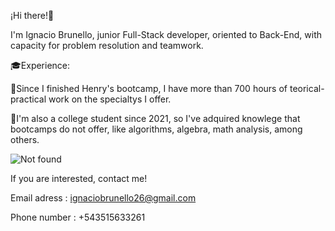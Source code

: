 ¡Hi there!👋

I'm Ignacio Brunello, junior Full-Stack developer, oriented to Back-End, with capacity for problem resolution and teamwork.

🎓Experience:

🔹Since I finished Henry's bootcamp, I have more than 700 hours of teorical-practical work on the specialtys I offer.

🔹I'm also a college student since 2021, so I've adquired knowlege that bootcamps do not offer, like algorithms, algebra, math analysis, among others.

<img src="https://res.cloudinary.com/practicaldev/image/fetch/s--BxQ7CA2Z--/c_imagga_scale,f_auto,fl_progressive,h_420,q_auto,w_1000/https://dev-to-uploads.s3.amazonaws.com/i/grki97glctbmjydzqejw.png" alt="Not found" style="display: inline-block; margin: 0 auto; max-width: 300px"/>

If you are interested, contact me!

Email adress : ignaciobrunello26@gmail.com

Phone number : +543515633261
